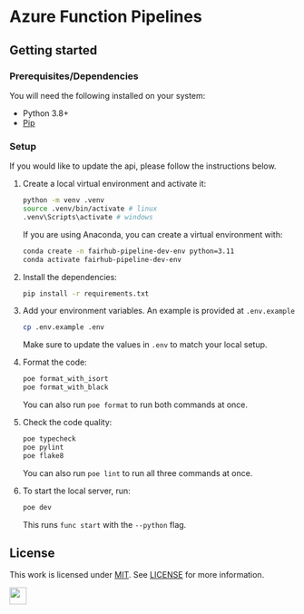 # Azure Function Pipelines

## Getting started

### Prerequisites/Dependencies

You will need the following installed on your system:

- Python 3.8+
- [Pip](https://pip.pypa.io/en/stable/)

### Setup

If you would like to update the api, please follow the instructions below.

1. Create a local virtual environment and activate it:

   ```bash
   python -m venv .venv
   source .venv/bin/activate # linux
   .venv\Scripts\activate # windows
   ```

   If you are using Anaconda, you can create a virtual environment with:

   ```bash
   conda create -n fairhub-pipeline-dev-env python=3.11
   conda activate fairhub-pipeline-dev-env
   ```

2. Install the dependencies:

   ```bash
   pip install -r requirements.txt
   ```

3. Add your environment variables. An example is provided at `.env.example`

   ```bash
   cp .env.example .env
   ```

   Make sure to update the values in `.env` to match your local setup.

4. Format the code:

   ```bash
   poe format_with_isort
   poe format_with_black
   ```

   You can also run `poe format` to run both commands at once.

5. Check the code quality:

   ```bash
   poe typecheck
   poe pylint
   poe flake8
   ```

   You can also run `poe lint` to run all three commands at once.

6. To start the local server, run:

   ```bash
   poe dev
   ```

   This runs `func start` with the `--python` flag.

## License

This work is licensed under
[MIT](https://opensource.org/licenses/mit). See [LICENSE](https://github.com/AI-READI/pipeline/blob/main/LICENSE) for more information.

<a href="https://aireadi.org" >
  <img src="https://www.channelfutures.com/files/2017/04/3_0.png" height="30" />
</a>
